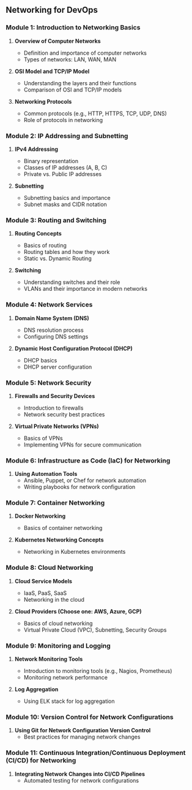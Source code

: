 ## Networking for DevOps

### Module 1: Introduction to Networking Basics

1.  **Overview of Computer Networks**

    - Definition and importance of computer networks
    - Types of networks: LAN, WAN, MAN

2.  **OSI Model and TCP/IP Model**

    - Understanding the layers and their functions
    - Comparison of OSI and TCP/IP models

3.  **Networking Protocols**

    - Common protocols (e.g., HTTP, HTTPS, TCP, UDP, DNS)
    - Role of protocols in networking

### Module 2: IP Addressing and Subnetting

1.  **IPv4 Addressing**

    - Binary representation
    - Classes of IP addresses (A, B, C)
    - Private vs. Public IP addresses

2.  **Subnetting**

    - Subnetting basics and importance
    - Subnet masks and CIDR notation

### Module 3: Routing and Switching

1.  **Routing Concepts**

    - Basics of routing
    - Routing tables and how they work
    - Static vs. Dynamic Routing

2.  **Switching**

    - Understanding switches and their role
    - VLANs and their importance in modern networks

### Module 4: Network Services

1.  **Domain Name System (DNS)**

    - DNS resolution process
    - Configuring DNS settings

2.  **Dynamic Host Configuration Protocol (DHCP)**

    - DHCP basics
    - DHCP server configuration

### Module 5: Network Security

1.  **Firewalls and Security Devices**

    - Introduction to firewalls
    - Network security best practices

2.  **Virtual Private Networks (VPNs)**

    - Basics of VPNs
    - Implementing VPNs for secure communication

### Module 6: Infrastructure as Code (IaC) for Networking

1.  **Using Automation Tools**
    - Ansible, Puppet, or Chef for network automation
    - Writing playbooks for network configuration

### Module 7: Container Networking

1.  **Docker Networking**

    - Basics of container networking

2.  **Kubernetes Networking Concepts**

    - Networking in Kubernetes environments

### Module 8: Cloud Networking

1.  **Cloud Service Models**

    - IaaS, PaaS, SaaS
    - Networking in the cloud

2.  **Cloud Providers (Choose one: AWS, Azure, GCP)**

    - Basics of cloud networking
    - Virtual Private Cloud (VPC), Subnetting, Security Groups

### Module 9: Monitoring and Logging

1.  **Network Monitoring Tools**

    - Introduction to monitoring tools (e.g., Nagios, Prometheus)
    - Monitoring network performance

2.  **Log Aggregation**

    - Using ELK stack for log aggregation

### Module 10: Version Control for Network Configurations

1.  **Using Git for Network Configuration Version Control**
    - Best practices for managing network changes

### Module 11: Continuous Integration/Continuous Deployment (CI/CD) for Networking

1.  **Integrating Network Changes into CI/CD Pipelines**
    - Automated testing for network configurations
